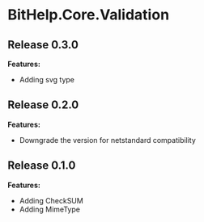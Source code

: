 # BitHelp.Core.Validation

## Release 0.3.0

**Features:**

- Adding svg type

## Release 0.2.0

**Features:**

- Downgrade the version for netstandard compatibility

## Release 0.1.0

**Features:**

- Adding CheckSUM
- Adding MimeType